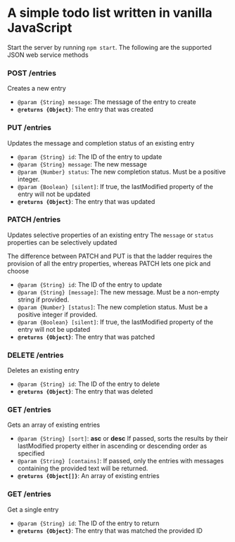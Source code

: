 # A simple todo list written in vanilla JavaScript

Start the server by running `npm start`.
The following are the supported JSON web service methods



### POST /entries
Creates a new entry

- `@param {String} message`: The message of the entry to create
- **`@returns {Object}`**: The entry that was created



### PUT /entries
Updates the message and completion status of an existing entry

- `@param {String} id`: The ID of the entry to update
- `@param {String} message`: The new message
- `@param {Number} status`: The new completion status. Must be a positive integer.
- `@param {Boolean} [silent]`: If true, the lastModified property of the entry will not be updated
- **`@returns {Object}`**: The entry that was updated 



### PATCH /entries
Updates selective properties of an existing entry
The `message` or `status` properties can be selectively updated

The difference between PATCH and PUT is that the ladder requires 
the provision of all the entry properties, whereas PATCH lets one
pick and choose

- `@param {String} id`: The ID of the entry to update
- `@param {String} [message]`: The new message. Must be a non-empty string if provided.
- `@param {Number} [status]`: The new completion status. Must be a positive integer if provided.
- `@param {Boolean} [silent]`: If true, the lastModified property of the entry will not be updated
- **`@returns {Object}`**: The entry that was patched 



### DELETE /entries
Deletes an existing entry

- `@param {String} id`: The ID of the entry to delete
- **`@returns {Object}`**: The entry that was deleted 
   

   
### GET /entries
Gets an array of existing entries

- `@param {String} [sort]`: **asc** or **desc** If passed, sorts the results by their lastModified property either in ascending or descending order as specified
- `@param {String} [contains]`: If passed, only the entries with messages containing the provided text will be returned.
- **`@returns {Object[]}`**: An array of existing entries



### GET /entries
Get a single entry

- `@param {String} id`: The ID of the entry to return 
- **`@returns {Object}`**: The entry that was matched the provided ID

